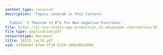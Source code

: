 ```yaml
---
content_type: resource
description: 'Topics covered in this lecture:

  Fubini''s Theorem in R^n for Non-negative Functions.'
file: https://ol-ocw-studio-app-production.s3.amazonaws.com/courses/18-125-measure-and-integration-fall-2003/e193be026fe03f185224c66bd6b1dd9c_18125_lec18.pdf
file_type: application/pdf
resourcetype: Document
title: 18125_lec18.pdf
uid: e193be02-6fe0-3f18-5224-c66bd6b1dd9c
---
```

